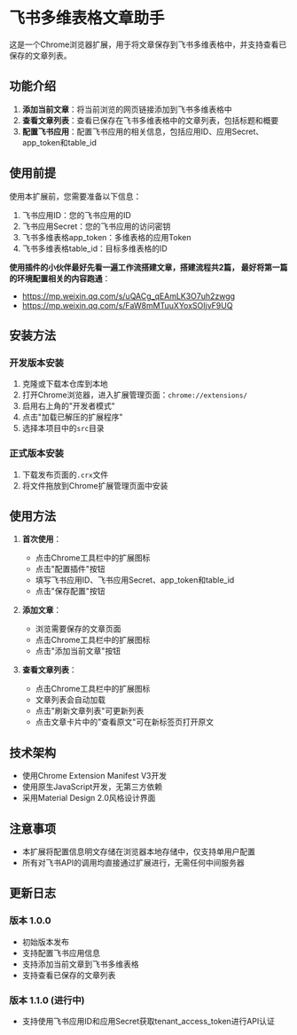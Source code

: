 # 飞书多维表格文章助手

这是一个Chrome浏览器扩展，用于将文章保存到飞书多维表格中，并支持查看已保存的文章列表。

## 功能介绍

1. **添加当前文章**：将当前浏览的网页链接添加到飞书多维表格中
2. **查看文章列表**：查看已保存在飞书多维表格中的文章列表，包括标题和概要
3. **配置飞书应用**：配置飞书应用的相关信息，包括应用ID、应用Secret、app_token和table_id

## 使用前提

使用本扩展前，您需要准备以下信息：

1. 飞书应用ID：您的飞书应用的ID
2. 飞书应用Secret：您的飞书应用的访问密钥
3. 飞书多维表格app_token：多维表格的应用Token
4. 飞书多维表格table_id：目标多维表格的ID

**使用插件的小伙伴最好先看一遍工作流搭建文章，搭建流程共2篇， 最好将第一篇的环境配置相关的内容跑通**：
- https://mp.weixin.qq.com/s/uQACg_qEAmLK3O7uh2zwgg
- https://mp.weixin.qq.com/s/FaW8mMTuuXYoxSOIjvF9UQ

## 安装方法

### 开发版本安装
1. 克隆或下载本仓库到本地
2. 打开Chrome浏览器，进入扩展管理页面：`chrome://extensions/`
3. 启用右上角的"开发者模式"
4. 点击"加载已解压的扩展程序"
5. 选择本项目中的`src`目录

### 正式版本安装
1. 下载发布页面的`.crx`文件
2. 将文件拖放到Chrome扩展管理页面中安装

## 使用方法

1. **首次使用**：
   - 点击Chrome工具栏中的扩展图标
   - 点击"配置插件"按钮
   - 填写飞书应用ID、飞书应用Secret、app_token和table_id
   - 点击"保存配置"按钮

2. **添加文章**：
   - 浏览需要保存的文章页面
   - 点击Chrome工具栏中的扩展图标
   - 点击"添加当前文章"按钮

3. **查看文章列表**：
   - 点击Chrome工具栏中的扩展图标
   - 文章列表会自动加载
   - 点击"刷新文章列表"可更新列表
   - 点击文章卡片中的"查看原文"可在新标签页打开原文

## 技术架构

- 使用Chrome Extension Manifest V3开发
- 使用原生JavaScript开发，无第三方依赖
- 采用Material Design 2.0风格设计界面

## 注意事项

- 本扩展将配置信息明文存储在浏览器本地存储中，仅支持单用户配置
- 所有对飞书API的调用均直接通过扩展进行，无需任何中间服务器

## 更新日志

### 版本 1.0.0
- 初始版本发布
- 支持配置飞书应用信息
- 支持添加当前文章到飞书多维表格
- 支持查看已保存的文章列表

### 版本 1.1.0 (进行中)
- 支持使用飞书应用ID和应用Secret获取tenant_access_token进行API认证 
